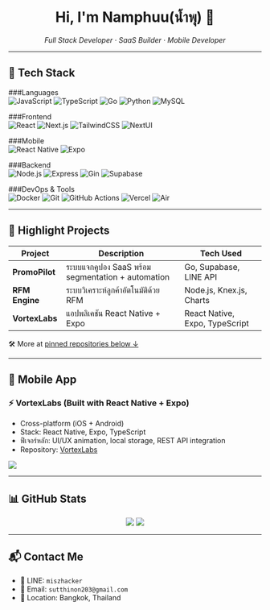 <h1 align="center">Hi, I'm Namphuu(น้ำพุ) 👋</h1>

<p align="center">
  <em>Full Stack Developer · SaaS Builder · Mobile Developer</em>
</p>

---

## 🔧 Tech Stack

###Languages  
![JavaScript](https://img.shields.io/badge/-JavaScript-F7DF1E?style=flat&logo=javascript&logoColor=000)
![TypeScript](https://img.shields.io/badge/-TypeScript-3178C6?style=flat&logo=typescript&logoColor=fff)
![Go](https://img.shields.io/badge/-Go-00ADD8?style=flat&logo=go&logoColor=fff)
![Python](https://img.shields.io/badge/-Python-3776AB?style=flat&logo=python&logoColor=fff)
![MySQL](https://img.shields.io/badge/-MySQL-005C84?style=flat&logo=mysql&logoColor=fff)

###Frontend  
![React](https://img.shields.io/badge/-React-20232A?style=flat&logo=react&logoColor=61DAFB)
![Next.js](https://img.shields.io/badge/-Next.js-000000?style=flat&logo=nextdotjs&logoColor=fff)
![TailwindCSS](https://img.shields.io/badge/-TailwindCSS-06B6D4?style=flat&logo=tailwindcss&logoColor=fff)
![NextUI](https://img.shields.io/badge/-NextUI-0072F5?style=flat&logo=react&logoColor=white)

###Mobile  
![React Native](https://img.shields.io/badge/-React%20Native-20232A?style=flat&logo=react&logoColor=61DAFB)
![Expo](https://img.shields.io/badge/-Expo-000020?style=flat&logo=expo&logoColor=white)

###Backend  
![Node.js](https://img.shields.io/badge/-Node.js-339933?style=flat&logo=nodedotjs&logoColor=fff)
![Express](https://img.shields.io/badge/-Express-000000?style=flat&logo=express&logoColor=fff)
![Gin](https://img.shields.io/badge/-Gin-00ADD8?style=flat&logo=go&logoColor=white)
![Supabase](https://img.shields.io/badge/-Supabase-3ECF8E?style=flat&logo=supabase&logoColor=000)

###DevOps & Tools  
![Docker](https://img.shields.io/badge/-Docker-2496ED?style=flat&logo=docker&logoColor=fff)
![Git](https://img.shields.io/badge/-Git-F05032?style=flat&logo=git&logoColor=fff)
![GitHub Actions](https://img.shields.io/badge/-GitHub%20Actions-2088FF?style=flat&logo=githubactions&logoColor=fff)
![Vercel](https://img.shields.io/badge/-Vercel-000?style=flat&logo=vercel&logoColor=white)
![Air](https://img.shields.io/badge/-Air-00ADD8?style=flat&logo=go&logoColor=white)

---

## 🧩 Highlight Projects
| Project         | Description                                         | Tech Used                      |
|------------------|-----------------------------------------------------|---------------------------------|
| **PromoPilot**   | ระบบแจกคูปอง SaaS พร้อม segmentation + automation | Go, Supabase, LINE API         |
| **RFM Engine**   | ระบบวิเคราะห์ลูกค้าอัตโนมัติด้วย RFM             | Node.js, Knex.js, Charts       |
| **VortexLabs**   | แอปพลิเคชัน React Native + Expo                       | React Native, Expo, TypeScript |

🛠 More at [pinned repositories below ↓](#)

---

## 📱 Mobile App

### ⚡ VortexLabs (Built with React Native + Expo)

- Cross-platform (iOS + Android)
- Stack: React Native, Expo, TypeScript
- ฟีเจอร์หลัก: UI/UX animation, local storage, REST API integration
- Repository: [VortexLabs](https://github.com/sutthinonp/VortexLabs)

<p float="left">
  <img src="https://github-readme-stats.vercel.app/api/pin/?username=sutthinonp&repo=VortexLabs&theme=radical" />
</p>

---

## 📊 GitHub Stats

<p align="center">
  <img src="https://github-readme-stats.vercel.app/api?username=sutthinonp&show_icons=true&theme=radical&count_private=false&hide=stars,prs,issues" />
  <img src="https://github-readme-streak-stats.herokuapp.com/?user=sutthinonp&theme=radical" />
</p>

---

## 📬 Contact Me
- 📱 LINE: `miszhacker`  
- 📧 Email: `sutthinon203@gmail.com`  
- 📍 Location: Bangkok, Thailand
